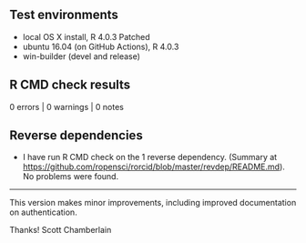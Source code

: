 ## Test environments

* local OS X install, R 4.0.3 Patched
* ubuntu 16.04 (on GitHub Actions), R 4.0.3
* win-builder (devel and release)

## R CMD check results

0 errors | 0 warnings | 0 notes

## Reverse dependencies

* I have run R CMD check on the 1 reverse dependency. (Summary at <https://github.com/ropensci/rorcid/blob/master/revdep/README.md>). No problems were found.

---

This version makes minor improvements, including improved documentation on authentication.

Thanks!
Scott Chamberlain

